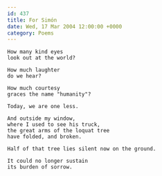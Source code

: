 ```yaml
---
id: 437
title: For Simón
date: Wed, 17 Mar 2004 12:00:00 +0000
category: Poems
---
```


    How many kind eyes  
    look out at the world?

    How much laughter  
    do we hear?

    How much courtesy  
    graces the name "humanity"?

    Today, we are one less.

    And outside my window,  
    where I used to see his truck,  
    the great arms of the loquat tree  
    have folded, and broken.

    Half of that tree lies silent now on the ground.

    It could no longer sustain  
    its burden of sorrow.


